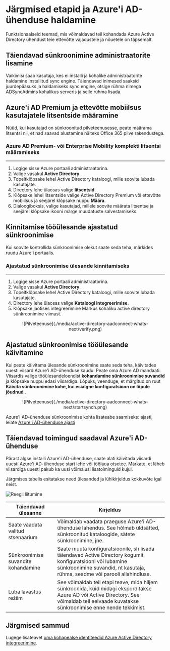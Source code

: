 <properties
    pageTitle="Azure'i AD-ühendus: Järgmised etapid ja kuidas hallata Azure'i AD-ühenduse | Microsoft Azure'i"
    description="Saate teada, kuidas Azure'i AD-ühenduse konfiguratsiooni vaike- ja töötoimingute pikendada."
    services="active-directory"
    documentationCenter=""
    authors="billmath"
    manager="femila"
    editor="curtand"/>

<tags
    ms.service="active-directory"
    ms.workload="identity"
    ms.tgt_pltfrm="na"
    ms.devlang="na"
    ms.topic="article"
    ms.date="08/08/2016"
    ms.author="billmath"/>

# <a name="next-steps-and-how-to-manage-azure-ad-connect"></a>Järgmised etapid ja Azure'i AD-ühenduse haldamine
Funktsionaalseid teemad, mis võimaldavad teil kohandada Azure Active Directory ühendust teie ettevõtte vajadustele ja nõuetele on täpsemalt.  

## <a name="add-additional-sync-administrators"></a>Täiendavad sünkroonimine administraatorite lisamine
Vaikimisi saab kasutaja, kes ei installi ja kohalike administraatorite haldamine installitud sync engine. Täiendavad inimesed saaksid juurdepääsuks ja haldamiseks sync engine, otsige rühma nimega ADSyncAdmins kohalikus serveris ja selle rühma lisada.

## <a name="assigning-licenses-to-azure-ad-premium-and-enterprise-mobility-users"></a>Azure'i AD Premium ja ettevõtte mobiilsus kasutajatele litsentside määramine

Nüüd, kui kasutajad on sünkroonitud pilveteenusesse, peate määrama litsentsi nii, et nad saavad alustamine näiteks Office 365 pilve rakendustega.

### <a name="to-assign-an-azure-ad-premium-or-enterprise-mobility-suite-license"></a>Azure AD Premium- või Enterprise Mobility komplekti litsentsi määramiseks
--------------------------------------------------------------------------------
1. Logige sisse Azure portaali administraatorina.
2. Valige vasakul **Active Directory**.
3. Topeltklõpsake lehel Active Directory kataloogi, mille soovite lubada kasutajate.
4. Directory lehe ülaosas valige **litsentsid**.
5. Klõpsake lehel litsentside valige Active Directory Premium või ettevõtte mobiilsus ja seejärel klõpsake nuppu **Määra**.
6. Dialoogiboksis, valige kasutajad, millele soovite määrata litsentse ja seejärel klõpsake ikooni märge muudatuste salvestamiseks.


## <a name="verifying-the-scheduled-synchronization-task"></a>Kinnitamise tööülesande ajastatud sünkroonimise
Kui soovite kontrollida sünkroonimise olekut saate seda teha, märkides ruudu Azure'i portaalis.

### <a name="to-verify-the-scheduled-synchronization-task"></a>Ajastatud sünkroonimise ülesande kinnitamiseks
--------------------------------------------------------------------------------
1. Logige sisse Azure portaali administraatorina.
2. Valige vasakul **Active Directory**.
3. Topeltklõpsake lehel Active Directory kataloogi, mille soovite lubada kasutajate.
4. Directory lehe ülaosas valige **Kataloogi integreerimise**.
5. Klõpsake jaotises integreerimine Märkus kohaliku active directory sünkroonimine viimast.

<center>![Pilveteenuse](./media/active-directory-aadconnect-whats-next/verify.png)</center>

## <a name="starting-a-scheduled-synchronization-task"></a>Ajastatud sünkroonimise tööülesande käivitamine
Kui peate käivitama ülesande sünkroonimine saate seda teha, käivitades uuesti viisard Azure'i AD-ühenduse kaudu.  Peate oma Azure AD mandaati.  Viisardis valige tööülesandeloendist **kohandamine sünkroonimise suvandid** ja klõpsake nuppu edasi viisardiga. Lõpuks, veenduge, et märgitud on ruut **Käivita sünkroonimine kohe, kui esialgne konfiguratsioon on lõpule jõudnud** .

<center>![Pilveteenuse](./media/active-directory-aadconnect-whats-next/startsynch.png)</center>

Azure'i AD-ühenduse sünkroonimise kohta lisateabe saamiseks: ajasti, leiate [Azure'i AD-ühenduse ajasti](active-directory-aadconnectsync-feature-scheduler.md)


## <a name="additional-tasks-available-in-azure-ad-connect"></a>Täiendavad toimingud saadaval Azure'i AD-ühenduse
Pärast algse installi Azure'i AD-ühenduse, saate alati käivitada viisardi uuesti Azure'i AD-ühenduse start lehe või töölaua otsetee.  Märkate, et läheb viisardiga uuesti pakub ka uusi võimalusi lisatoiminguid kujul.  

Järgmises tabelis esitatakse need ülesanded ja lühikirjeldus kokkuvõte igal neist.

![Reegli liitumine](./media/active-directory-aadconnect-whats-next/addtasks.png)


Täiendavad ülesanne | Kirjeldus
------------- | ------------- |
Saate vaadata valitud stsenaarium  |Võimaldab vaadata praeguse Azure'i AD-ühenduse lahendus.  See hõlmab üldsätted, sünkroonitud kataloogide, sätete sünkroonimine, jne.
Sünkroonimise suvandite kohandamine | Saate muuta konfiguratsioonile, sh lisada täiendavad Active Directory kogumit konfiguratsiooni või lubamine sünkroonimine suvandid, nt kasutaja, rühma, seadme või parooli allahindluse.
Luba lavastus režiim |  See võimaldab teil etapi teave, mida hiljem sünkroonida, kuid midagi eksporditakse Azure AD või Active Directory.  See võimaldab teil eelvaade kuvatakse sünkroonimise enne nende tekkimist.

## <a name="next-steps"></a>Järgmised sammud
Lugege lisateavet [oma kohapealse identiteedid Azure Active Directory integreerimine](active-directory-aadconnect.md).

